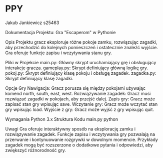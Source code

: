 # PPY
Jakub Jankiewicz
s25463

Dokumentacja Projektu: Gra "Escaperom" w Pythonie

Opis Projektu
gracz eksploruje różne pokoje zamku, rozwiązując zagadki, aby przechodzić do kolejnych pomieszczeń i ostatecznie znaleźć wyjście. Gra oferuje funkcje zapisu i wczytywania stanu gry.

Pliki w Projekcie
main.py: Główny skrypt uruchamiający grę i obsługujący interakcje gracza.
gameplay.py: Skrypt definiujący główną logikę gry.
pokoj.py: Skrypt definiujący klasę pokoju i obsługę zagadek.
zagadka.py: Skrypt definiujący klasę zagadki.

Opcje Gry
Nawigacja: Gracz porusza się między pokojami używając komend north, south, east, west.
Rozwiązywanie zagadek: Gracz musi rozwiązać zagadki w pokojach, aby przejść dalej.
Zapis gry: Gracz może zapisać stan gry wpisując save.
Wczytanie gry: Gracz może wczytać stan gry wpisując load.
Wyjście z gry: Gracz może wyjść z gry wpisując quit.

Wymagania
Python 3.x
Struktura Kodu
main.py
python

Uwagi
Gra oferuje interaktywny sposób na eksplorację zamku i rozwiązywanie zagadek.
Funkcje zapisu i wczytywania gry pozwalają na przerwanie i kontynuowanie rozgrywki w dowolnym momencie.
Przykłady zagadek mogą być rozszerzone o dodatkowe pytania i odpowiedzi, aby zwiększyć różnorodność gry.
